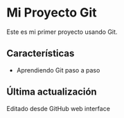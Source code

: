 # Mi Proyecto Git

Este es mi primer proyecto usando Git.

## Características
- Aprendiendo Git paso a paso
## Última actualización
Editado desde GitHub web interface
